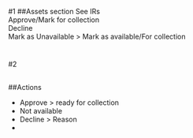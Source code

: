 #1
##Assets section
See IRs <br>
Approve/Mark for collection <br>
Decline <br>
Mark as Unavailable > Mark as available/For collection <br>
#
#2
##

##Actions
* Approve > ready for collection
* Not available
* Decline > Reason
* 
